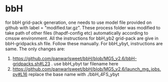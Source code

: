 # bbH
for bbH grid-pack generation, one needs to use model file provided on github with label = "modified.tar.gz". These process folder was modified to take path of other files (lhapdf-config etc) automatically according to cmssw environment.
All the instructions for bbH_yb2 grid-pack are give in bbH-gridpacks.sh file. Follow these manually.
For bbH_ybyt, instructions are same. The only changes are:
1. https://github.com/panwarlsweet/bbH/blob/MG5_v2.6/bbH-gridpacks.sh#L23 . use bbH_ybyt tar filename here
2. https://github.com/panwarlsweet/bbH/blob/MG5_v2.6/launch_mg_jobs.py#L16 replace the base name with ./bbH_4FS_ybyt
